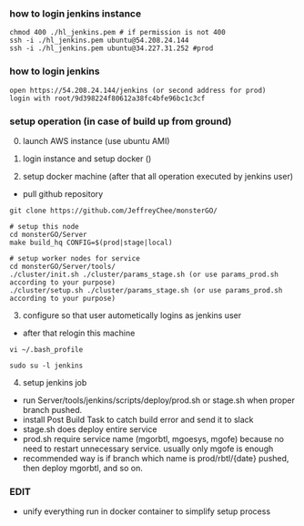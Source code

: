 ### how to login jenkins instance
```
chmod 400 ./hl_jenkins.pem # if permission is not 400
ssh -i ./hl_jenkins.pem ubuntu@54.208.24.144
ssh -i ./hl_jenkins.pem ubuntu@34.227.31.252 #prod 
```

### how to login jenkins
```
open https://54.208.24.144/jenkins (or second address for prod)
login with root/9d398224f80612a38fc4bfe96bc1c3cf
```

### setup operation (in case of build up from ground)
0. launch AWS instance (use ubuntu AMI)


1. login instance and setup docker ()


2. setup docker machine (after that all operation executed by jenkins user)
- pull github repository 
```
git clone https://github.com/JeffreyChee/monsterGO/

# setup this node
cd monsterGO/Server
make build_hq CONFIG=$(prod|stage|local)

# setup worker nodes for service
cd monsterGO/Server/tools/
./cluster/init.sh ./cluster/params_stage.sh (or use params_prod.sh according to your purpose)
./cluster/setup.sh ./cluster/params_stage.sh (or use params_prod.sh according to your purpose)
```

3. configure so that user autometically logins as jenkins user
- after that relogin this machine
```
vi ~/.bash_profile
```
```
sudo su -l jenkins
```

4. setup jenkins job
- run Server/tools/jenkins/scripts/deploy/prod.sh or stage.sh when proper branch pushed.
- install Post Build Task to catch build error and send it to slack
- stage.sh does deploy entire service
- prod.sh require service name (mgorbtl, mgoesys, mgofe) because no need to restart unnecessary service. usually only mgofe is enough
 - recommended way is if branch which name is prod/rbtl/{date} pushed, then deploy mgorbtl, and so on.


### EDIT
- unify everything run in docker container to simplify setup process  
